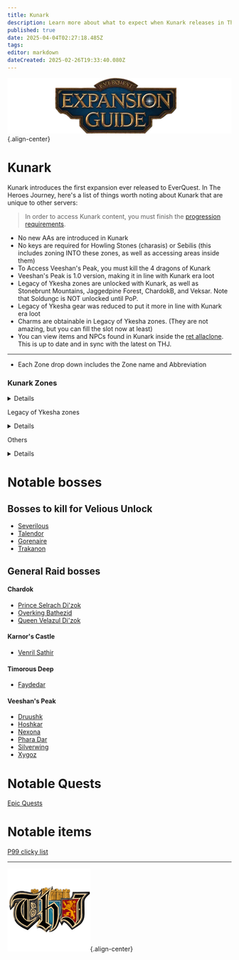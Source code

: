```yaml
---
title: Kunark
description: Learn more about what to expect when Kunark releases in The Heroes' Journey
published: true
date: 2025-04-04T02:27:18.485Z
tags: 
editor: markdown
dateCreated: 2025-02-26T19:33:40.080Z
---
```


![expansionguidebanner.webp](/expansionguidebanner.webp){.align-center}

# Kunark


Kunark introduces the first expansion ever released to EverQuest. In The Heroes Journey, here's a list of things worth noting about Kunark that are unique to other servers:

> In order to access Kunark content, you must finish the [progression requirements](/progression/).

- No new AAs are introduced in Kunark
- No keys are required for Howling Stones (charasis) or Sebilis (this includes zoning INTO these zones, as well as accessing areas inside them)
- To Access Veeshan's Peak, you must kill the 4 dragons of Kunark
- Veeshan's Peak is 1.0 version, making it in line with Kunark era loot
- Legacy of Ykesha zones are unlocked with Kunark, as well as Stonebrunt Mountains, Jaggedpine Forest, ChardokB, and Veksar. Note that Soldungc is NOT unlocked until PoP.
- Legacy of Ykesha gear was reduced to put it more in line with Kunark era loot
- Charms are obtainable in Legacy of Ykesha zones. (They are not amazing, but you can fill the slot now at least)
- You can view items and NPCs found in Kunark inside the [ret allaclone](<https://retributioneq.com/allaclone/?a=zone_era&era=kunark>). This is up to date and in sync with the latest on THJ.

---
- Each Zone drop down includes the Zone name and Abbreviation


### Kunark Zones  
<details title="Kunark zones">
- **Burning Woods** - BW  
- **Chardok** - Chardok  
- **City of Mist** - CoM  
- **Dreadlands** - DL  
- **Emerald Jungle** - EJ  
- **Howling Stones (Charasis)** - HS  
- **Karnor's Castle** - KC  
- **Kaesora** - Kaesora  
- **Kurn's Tower** - Kurn  
- **Lake of Ill Omen** - LoIO  
- **Old Sebilis** - Seb  
- **Skyfire Mountains** - SF  
- **Swamp of No Hope** - Swamp  
- **The Field of Bone** - FoB  
- **The Frontier Mountains** - FM  
- **The Overthere** - OT  
- **The Warsliks Woods** - WW  
- **Timorous Deep** - TD  
- **Trakanon's Teeth** - TT  
- **Veeshan's Peak** - VP  
  </details>
</details>

Legacy of Ykesha zones<details title="Legacy of Ykesha zones">
- **Crypt of Nadox** - CoN
- **Dulak's Harbor** - Dulak's
- **Gulf of Gunthak** - Gunthak
- **Hate's Fury, The Scorned Maiden** - HF
- **Torgiran Mines** - TM
- **Veksar** - Vek
</details>

Others <details title="Other zones">
- ChardokB (Halls of Betrayal) – ChardokB or HoB
- Jaggedpine Forest – JP
- Stonebrunt Mountains – SB
</details>

# Notable bosses
 ## Bosses to kill for Velious Unlock
- [Severilous](https://wiki.project1999.com/Severilous)
- [Talendor](https://wiki.project1999.com/Talendor)
- [Gorenaire](https://wiki.project1999.com/Gorenaire)
- [Trakanon](https://wiki.project1999.com/Trakanon)

## General Raid bosses

#### Chardok
- [Prince Selrach Di'zok](https://wiki.project1999.com/Prince_Selrach_Di%27zok)
- [Overking Bathezid](https://wiki.project1999.com/Overking_Bathezid)
- [Queen Velazul Di'zok](https://wiki.project1999.com/Queen_Velazul_Di%27zok)

#### Karnor's Castle
- [Venril Sathir](https://wiki.project1999.com/Venril_Sathir)

#### Timorous Deep
- [Faydedar](https://wiki.project1999.com/Faydedar)

#### Veeshan's Peak
- [Druushk](https://wiki.project1999.com/Druushk)
- [Hoshkar](https://wiki.project1999.com/Hoshkar)
- [Nexona](https://wiki.project1999.com/Nexona)
- [Phara Dar](https://wiki.project1999.com/Phara_Dar)
- [Silverwing](https://wiki.project1999.com/Silverwing)
- [Xygoz](https://wiki.project1999.com/Xygoz)

# Notable Quests
[Epic Quests](/equipment-guide/epics)
# Notable items
[P99 clicky list](https://wiki.project1999.com/Clickies)

---

![pagebreak6.webp](/pagebreak6.webp){.align-center}